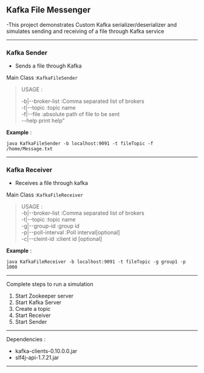 ## Kafka File Messenger

-This project demonstrates Custom Kafka serializer/deserializer and simulates sending and receiving of a 
 file through Kafka service

--------------------------

### Kafka Sender

- Sends a file through Kafka

Main Class :`KafkaFileSender`

>USAGE :  
> 
> -b|--broker-list   :Comma separated list of brokers  
  -t|--topic         :topic name  
  -f|--file          :absolute path of file to be sent  
--help print help"  

<b>Example</b> :

`java KafkaFileSender -b localhost:9091 -t fileTopic -f /home/Message.txt`
	
--------------------------

### Kafka Receiver

- Receives a file through kafka

Main Class :`KafkaFileReceiver`

>USAGE :   
  -b|--broker-list       :Comma separated list of brokers  
  -t|--topic             :topic name  
  -g|--group-id          :group id  
  -p|--poll-interval     :Poll interval[optional]  
  -c|--cleint-id         :client id [optional]  

<b>Example</b> :

`java KafkaFileReceiver -b localhost:9091 -t fileTopic -g group1 -p 1000`

--------------------------

Complete steps to run a simulation

1. Start Zookeeper server
2. Start Kafka Server
3. Create a topic
4. Start Receiver
5. Start Sender

--------------------------

Dependencies :

- kafka-clients-0.10.0.0.jar
- slf4j-api-1.7.21.jar

--------------------------



